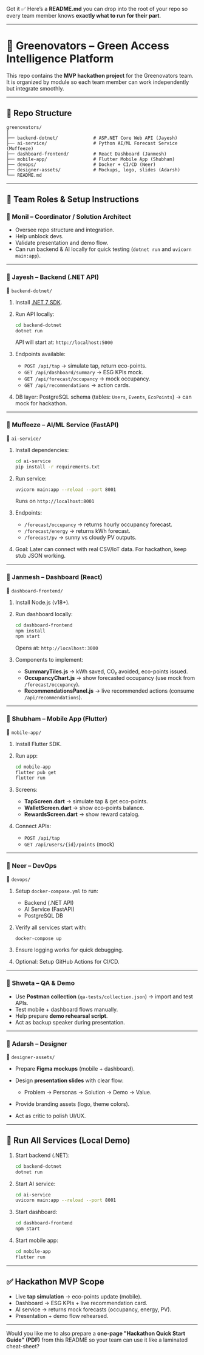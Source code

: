 Got it ✅
Here’s a **README.md** you can drop into the root of your repo so every team member knows **exactly what to run for their part**.

---

# 🌱 Greenovators – Green Access Intelligence Platform

This repo contains the **MVP hackathon project** for the Greenovators team.
It is organized by module so each team member can work independently but integrate smoothly.

---

## 📂 Repo Structure

```
greenovators/
│
├── backend-dotnet/             # ASP.NET Core Web API (Jayesh)
├── ai-service/                 # Python AI/ML Forecast Service (Muffeeze)
├── dashboard-frontend/         # React Dashboard (Janmesh)
├── mobile-app/                 # Flutter Mobile App (Shubham)
├── devops/                     # Docker + CI/CD (Neer)
├── designer-assets/            # Mockups, logo, slides (Adarsh)
└── README.md
```

---

## 👥 Team Roles & Setup Instructions

### 🔹 Monil – Coordinator / Solution Architect

* Oversee repo structure and integration.
* Help unblock devs.
* Validate presentation and demo flow.
* Can run backend & AI locally for quick testing (`dotnet run` and `uvicorn main:app`).

---

### 🔹 Jayesh – Backend (.NET API)

📁 `backend-dotnet/`

1. Install [.NET 7 SDK](https://dotnet.microsoft.com/en-us/download/dotnet/7.0).

2. Run API locally:

   ```bash
   cd backend-dotnet
   dotnet run
   ```

   API will start at: `http://localhost:5000`

3. Endpoints available:

   * `POST /api/tap` → simulate tap, return eco-points.
   * `GET /api/dashboard/summary` → ESG KPIs mock.
   * `GET /api/forecast/occupancy` → mock occupancy.
   * `GET /api/recommendations` → action cards.

4. DB layer: PostgreSQL schema (tables: `Users`, `Events`, `EcoPoints`) → can mock for hackathon.

---

### 🔹 Muffeeze – AI/ML Service (FastAPI)

📁 `ai-service/`

1. Install dependencies:

   ```bash
   cd ai-service
   pip install -r requirements.txt
   ```

2. Run service:

   ```bash
   uvicorn main:app --reload --port 8001
   ```

   Runs on `http://localhost:8001`

3. Endpoints:

   * `/forecast/occupancy` → returns hourly occupancy forecast.
   * `/forecast/energy` → returns kWh forecast.
   * `/forecast/pv` → sunny vs cloudy PV outputs.

4. Goal: Later can connect with real CSV/IoT data. For hackathon, keep stub JSON working.

---

### 🔹 Janmesh – Dashboard (React)

📁 `dashboard-frontend/`

1. Install Node.js (v18+).

2. Run dashboard locally:

   ```bash
   cd dashboard-frontend
   npm install
   npm start
   ```

   Opens at: `http://localhost:3000`

3. Components to implement:

   * **SummaryTiles.js** → kWh saved, CO₂ avoided, eco-points issued.
   * **OccupancyChart.js** → show forecasted occupancy (use mock from `/forecast/occupancy`).
   * **RecommendationsPanel.js** → live recommended actions (consume `/api/recommendations`).

---

### 🔹 Shubham – Mobile App (Flutter)

📁 `mobile-app/`

1. Install Flutter SDK.

2. Run app:

   ```bash
   cd mobile-app
   flutter pub get
   flutter run
   ```

3. Screens:

   * **TapScreen.dart** → simulate tap & get eco-points.
   * **WalletScreen.dart** → show eco-points balance.
   * **RewardsScreen.dart** → show reward catalog.

4. Connect APIs:

   * `POST /api/tap`
   * `GET /api/users/{id}/points` (mock)

---

### 🔹 Neer – DevOps

📁 `devops/`

1. Setup `docker-compose.yml` to run:

   * Backend (.NET API)
   * AI Service (FastAPI)
   * PostgreSQL DB
2. Verify all services start with:

   ```bash
   docker-compose up
   ```
3. Ensure logging works for quick debugging.
4. Optional: Setup GitHub Actions for CI/CD.

---

### 🔹 Shweta – QA & Demo

* Use **Postman collection** (`qa-tests/collection.json`) → import and test APIs.
* Test mobile + dashboard flows manually.
* Help prepare **demo rehearsal script**.
* Act as backup speaker during presentation.

---

### 🔹 Adarsh – Designer

📁 `designer-assets/`

* Prepare **Figma mockups** (mobile + dashboard).
* Design **presentation slides** with clear flow:

  * Problem → Personas → Solution → Demo → Value.
* Provide branding assets (logo, theme colors).
* Act as critic to polish UI/UX.

---

## 🚀 Run All Services (Local Demo)

1. Start backend (.NET):

   ```bash
   cd backend-dotnet
   dotnet run
   ```
2. Start AI service:

   ```bash
   cd ai-service
   uvicorn main:app --reload --port 8001
   ```
3. Start dashboard:

   ```bash
   cd dashboard-frontend
   npm start
   ```
4. Start mobile app:

   ```bash
   cd mobile-app
   flutter run
   ```

---

## ✅ Hackathon MVP Scope

* Live **tap simulation** → eco-points update (mobile).
* Dashboard → ESG KPIs + live recommendation card.
* AI service → returns mock forecasts (occupancy, energy, PV).
* Presentation + demo flow rehearsed.

---

Would you like me to also prepare a **one-page "Hackathon Quick Start Guide" (PDF)** from this README so your team can use it like a laminated cheat-sheet?
